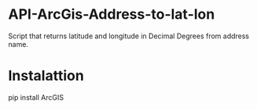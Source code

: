 # API-ArcGis-Address-to-lat-lon

Script that returns latitude and longitude in Decimal Degrees from address name.

# Instalattion

pip install ArcGIS
